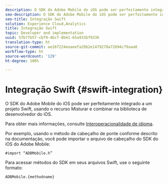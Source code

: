 ```yaml
---
description: O SDK do Adobe Mobile do iOS pode ser perfeitamente integrado a um projeto Swift, usando o recurso Misturar e combinar na biblioteca de desenvolvedor do iOS.
seo-description: O SDK do Adobe Mobile do iOS pode ser perfeitamente integrado a um projeto Swift, usando o recurso Misturar e combinar na biblioteca de desenvolvedor do iOS.
seo-title: Integração Swift
solution: Experience Cloud,Analytics
title: Integração Swift
topic: Developer and implementation
uuid: 5fb77b57-cbf9-4bcf-8b41-65a933bf9336
translation-type: ht
source-git-commit: ae16f224eeaeefa29b2e1479270a72694c79aaa0
workflow-type: ht
source-wordcount: '129'
ht-degree: 100%

---
```



# Integração Swift {#swift-integration}

O SDK do Adobe Mobile do iOS pode ser perfeitamente integrado a um projeto Swift, usando o recurso Misturar e combinar na biblioteca de desenvolvedor do iOS.

Para obter mais informações, consulte [Interoperacionalidade de idioma](https://developer.apple.com/documentation/swift#2984801.html).

Por exemplo, usando o método de cabeçalho de ponte conforme descrito na documentação, você pode importar o arquivo de cabeçalho do SDK do iOS do Adobe Mobile:

```
#import “ADBMobile.h”
```

Para acessar métodos do SDK em seus arquivos Swift, use o seguinte formato:

```
ADBMobile.{methodname}
```

